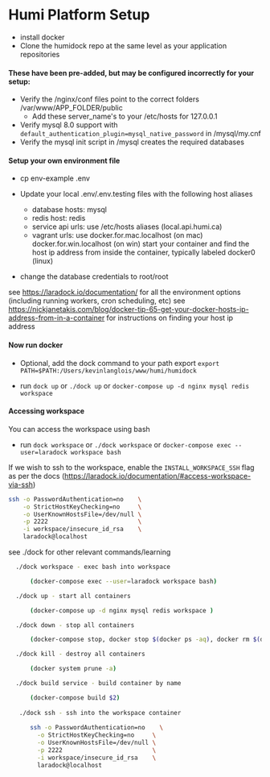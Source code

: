 # Humi Platform Setup

- install docker
- Clone the humidock repo at the same level as your application repositories

#### These have been pre-added, but may be configured incorrectly for your setup:

- Verify the /nginx/conf files point to the correct folders /var/www/APP_FOLDER/public
  - Add these server_name's to your /etc/hosts for 127.0.0.1
- Verify mysql 8.0 support with `default_authentication_plugin=mysql_native_password` in /mysql/my.cnf
- Verify the mysql init script in /mysql creates the required databases

#### Setup your own environment file

- cp env-example .env

- Update your local .env/.env.testing files with the following host aliases

  - database hosts: mysql
  - redis host: redis
  - service api urls: use /etc/hosts aliases (local.api.humi.ca)
  - vagrant urls: use docker.for.mac.localhost (on mac) docker.for.win.localhost (on win) start your container and find the host ip address from inside the container, typically labeled docker0 (linux)

- change the database credentials to root/root

see https://laradock.io/documentation/ for all the environment options (including running workers, cron scheduling, etc)
see https://nickjanetakis.com/blog/docker-tip-65-get-your-docker-hosts-ip-address-from-in-a-container for instructions on finding your host ip address

#### Now run docker

- Optional, add the dock command to your path export `export PATH=$PATH:/Users/kevinlanglois/www/humi/humidock`

- run `dock up` or `./dock up` or `docker-compose up -d nginx mysql redis workspace`

#### Accessing workspace

You can access the workspace using bash

- run `dock workspace` or `./dock workspace` or `docker-compose exec --user=laradock workspace bash`

If we wish to ssh to the workspace, enable the `INSTALL_WORKSPACE_SSH` flag as per the docs
(https://laradock.io/documentation/#access-workspace-via-ssh)

```bash
ssh -o PasswordAuthentication=no    \
    -o StrictHostKeyChecking=no     \
    -o UserKnownHostsFile=/dev/null \
    -p 2222                         \
    -i workspace/insecure_id_rsa    \
    laradock@localhost
```

see ./dock for other relevant commands/learning

```bash
  ./dock workspace - exec bash into workspace

      (docker-compose exec --user=laradock workspace bash)

  ./dock up - start all containers

      (docker-compose up -d nginx mysql redis workspace )

  ./dock down - stop all containers

      (docker-compose stop, docker stop $(docker ps -aq), docker rm $(docker ps -aq))

  ./dock kill - destroy all containers

      (docker system prune -a)

  ./dock build service - build container by name

      (docker-compose build $2)
      
   ./dock ssh - ssh into the workspace container
   
      ssh -o PasswordAuthentication=no    \
        -o StrictHostKeyChecking=no     \
        -o UserKnownHostsFile=/dev/null \
        -p 2222                         \
        -i workspace/insecure_id_rsa    \
        laradock@localhost

```
